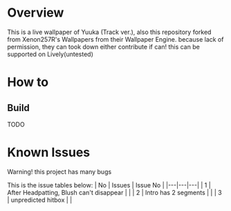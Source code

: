 
# Overview
This is a live wallpaper of Yuuka (Track ver.), also this repository forked from Xenon257R's Wallpapers from their Wallpaper Engine. because lack of permission, they can took down either contribute if can!
this can be supported on Lively(untested)

# How to 
## Build
TODO

# Known Issues
Warning! this project has many bugs

This is the issue tables below:
|  No |  Issues |  Issue No |
|---|---|---|
|  1 | After Headpatting, Blush can't disappear  |   |
| 2  |  Intro has 2 segments |   |
| 3  |  unpredicted hitbox |   |
